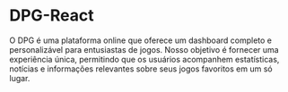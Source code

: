 # DPG-React
O DPG é uma plataforma online que oferece um dashboard completo e personalizável para entusiastas de jogos. Nosso objetivo é fornecer uma experiência única, permitindo que os usuários acompanhem estatísticas, notícias e informações relevantes sobre seus jogos favoritos em um só lugar.
